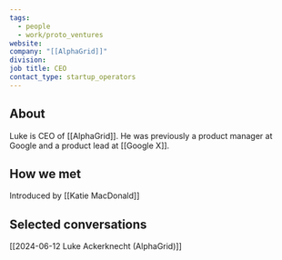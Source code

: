 ```yaml
---
tags:
  - people
  - work/proto_ventures
website: 
company: "[[AlphaGrid]]"
division: 
job title: CEO
contact_type: startup_operators
---
```

## About
Luke is CEO of [[AlphaGrid]]. He was previously a product manager at Google and a product lead at [[Google X]].

## How we met
Introduced by [[Katie MacDonald]]

## Selected conversations
[[2024-06-12 Luke Ackerknecht (AlphaGrid)]]